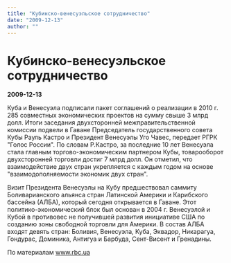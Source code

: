 ```yaml
---
title: "Кубинско-венесуэльское сотрудничество"
date: "2009-12-13"
author: ""
---
```


# Кубинско-венесуэльское сотрудничество

**2009-12-13** 

Куба и Венесуэла подписали пакет соглашений о реализации в 2010 г. 285 совместных экономических проектов на сумму свыше 3 млрд долл. Итоги заседания двухсторонней межправительственной комиссии подвели в Гаване Председатель государственного совета Кубы Рауль Кастро и Президент Венесуэлы Уго Чавес, передает РГРК "Голос России". По словам Р.Кастро, за последние 10 лет Венесуэла стала главным торгово-экономическим партнером Кубы, товарооборот двухсторонней торговли достиг 7 млрд долл. Он отметил, что взаимодействие двух стран укрепляется с каждым годом на основе "взаимодополняемости экономик двух стран".

Визит Президента Венесуэлы на Кубу предшествовал саммиту Боливарианского альянса стран Латинской Америки и Карибского бассейна (АЛБА), который сегодня открывается в Гаване. Этот политико-экономический блок был основан в 2004 г. Венесуэлой и Кубой в противовес не получившей развития инициативе США по созданию зоны свободной торговли для Америки. В состав АЛБА входят девять стран: Боливия, Венесуэла, Куба, Эквадор, Никарагуа, Гондурас, Доминика, Антигуа и Барбуда, Сент-Висент и Гренадины.

По материалам www.rbc.ua